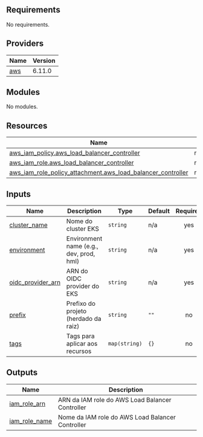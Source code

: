 <!-- BEGIN_TF_DOCS -->
## Requirements

No requirements.

## Providers

| Name | Version |
|------|---------|
| <a name="provider_aws"></a> [aws](#provider\_aws) | 6.11.0 |

## Modules

No modules.

## Resources

| Name | Type |
|------|------|
| [aws_iam_policy.aws_load_balancer_controller](https://registry.terraform.io/providers/hashicorp/aws/latest/docs/resources/iam_policy) | resource |
| [aws_iam_role.aws_load_balancer_controller](https://registry.terraform.io/providers/hashicorp/aws/latest/docs/resources/iam_role) | resource |
| [aws_iam_role_policy_attachment.aws_load_balancer_controller](https://registry.terraform.io/providers/hashicorp/aws/latest/docs/resources/iam_role_policy_attachment) | resource |

## Inputs

| Name | Description | Type | Default | Required |
|------|-------------|------|---------|:--------:|
| <a name="input_cluster_name"></a> [cluster\_name](#input\_cluster\_name) | Nome do cluster EKS | `string` | n/a | yes |
| <a name="input_environment"></a> [environment](#input\_environment) | Environment name (e.g., dev, prod, hml) | `string` | n/a | yes |
| <a name="input_oidc_provider_arn"></a> [oidc\_provider\_arn](#input\_oidc\_provider\_arn) | ARN do OIDC provider do EKS | `string` | n/a | yes |
| <a name="input_prefix"></a> [prefix](#input\_prefix) | Prefixo do projeto (herdado da raiz) | `string` | `""` | no |
| <a name="input_tags"></a> [tags](#input\_tags) | Tags para aplicar aos recursos | `map(string)` | `{}` | no |

## Outputs

| Name | Description |
|------|-------------|
| <a name="output_iam_role_arn"></a> [iam\_role\_arn](#output\_iam\_role\_arn) | ARN da IAM role do AWS Load Balancer Controller |
| <a name="output_iam_role_name"></a> [iam\_role\_name](#output\_iam\_role\_name) | Nome da IAM role do AWS Load Balancer Controller |
<!-- END_TF_DOCS -->
